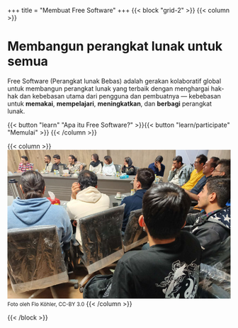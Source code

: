 +++
title = "Membuat Free Software"
+++
{{< block "grid-2" >}}
{{< column >}}

# Membangun perangkat lunak untuk semua

Free Software (Perangkat lunak Bebas) adalah gerakan kolaboratif global untuk
membangun perangkat lunak yang terbaik dengan menghargai hak-hak dan kebebasan
utama dari pengguna dan pembuatnya &mdash; kebebasan untuk **memakai**,
**mempelajari**, **meningkatkan**, dan **berbagi** perangkat lunak.

{{< button "learn" "Apa itu Free Software?" >}}{{< button "learn/participate" "Memulai" >}}
{{< /column >}}

{{< column >}}
![Gambar para hacker di FOSDEM](/images/banner.jpg)
<small>Foto oleh Flo Köhler, CC-BY 3.0</small>
{{< /column >}}

{{< /block >}}

